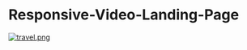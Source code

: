 # Responsive-Video-Landing-Page

[![travel.png](https://i.postimg.cc/rsS0qrhS/travel.png)](https://postimg.cc/XBY78p6J)
